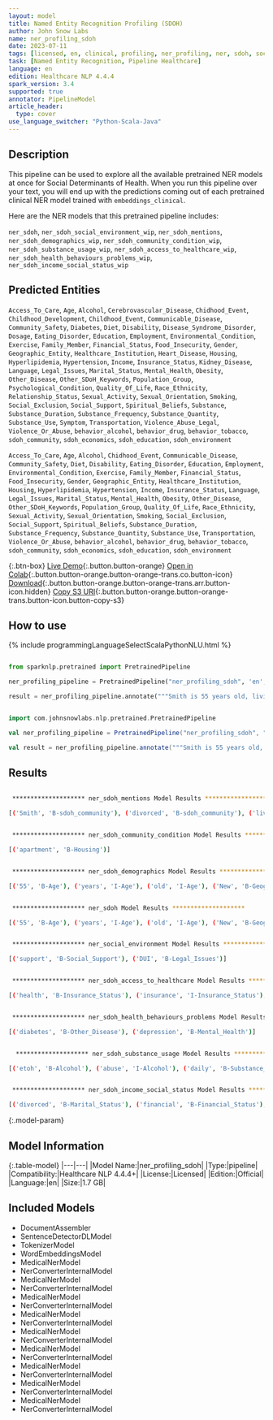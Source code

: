 ```yaml
---
layout: model
title: Named Entity Recognition Profiling (SDOH)
author: John Snow Labs
name: ner_profiling_sdoh
date: 2023-07-11
tags: [licensed, en, clinical, profiling, ner_profiling, ner, sdoh, social_determinants_of_health]
task: [Named Entity Recognition, Pipeline Healthcare]
language: en
edition: Healthcare NLP 4.4.4
spark_version: 3.4
supported: true
annotator: PipelineModel
article_header:
  type: cover
use_language_switcher: "Python-Scala-Java"
---
```


## Description

This pipeline can be used to explore all the available pretrained NER models at once for Social Determinants of Health. When you run this pipeline over your text, you will end up with the predictions coming out of each pretrained clinical NER model trained with `embeddings_clinical`.

Here are the NER models that this pretrained pipeline includes:

`ner_sdoh`, `ner_sdoh_social_environment_wip`, `ner_sdoh_mentions`, `ner_sdoh_demographics_wip`, `ner_sdoh_community_condition_wip`, `ner_sdoh_substance_usage_wip`, `ner_sdoh_access_to_healthcare_wip`, `ner_sdoh_health_behaviours_problems_wip`, `ner_sdoh_income_social_status_wip`

## Predicted Entities

`Access_To_Care`, `Age`, `Alcohol`, `Cerebrovascular_Disease`, `Chidhood_Event`, `Childhood_Development`, `Childhood_Event`, `Communicable_Disease`, `Community_Safety`, `Diabetes`, `Diet`, `Disability`, `Disease_Syndrome_Disorder`, `Dosage`, `Eating_Disorder`, `Education`, `Employment`, `Environmental_Condition`, `Exercise`, `Family_Member`, `Financial_Status`, `Food_Insecurity`, `Gender`, `Geographic_Entity`, `Healthcare_Institution`, `Heart_Disease`, `Housing`, `Hyperlipidemia`, `Hypertension`, `Income`, `Insurance_Status`, `Kidney_Disease`, `Language`, `Legal_Issues`, `Marital_Status`, `Mental_Health`, `Obesity`, `Other_Disease`, `Other_SDoH_Keywords`, `Population_Group`, `Psychological_Condition`, `Quality_Of_Life`, `Race_Ethnicity`, `Relationship_Status`, `Sexual_Activity`, `Sexual_Orientation`, `Smoking`, `Social_Exclusion`, `Social_Support`, `Spiritual_Beliefs`, `Substance`, `Substance_Duration`, `Substance_Frequency`, `Substance_Quantity`, `Substance_Use`, `Symptom`, `Transportation`, `Violence_Abuse_Legal`, `Violence_Or_Abuse`, `behavior_alcohol`, `behavior_drug`, `behavior_tobacco`, `sdoh_community`, `sdoh_economics`, `sdoh_education`, `sdoh_environment`

`Access_To_Care`, `Age`, `Alcohol`, `Chidhood_Event`, `Communicable_Disease`, `Community_Safety`, `Diet`, `Disability`, `Eating_Disorder`, `Education`, `Employment`, `Environmental_Condition`, `Exercise`, `Family_Member`, `Financial_Status`, `Food_Insecurity`, `Gender`, `Geographic_Entity`, `Healthcare_Institution`, `Housing`, `Hyperlipidemia`, `Hypertension`, `Income`, `Insurance_Status`, `Language`, `Legal_Issues`, `Marital_Status`, `Mental_Health`, `Obesity`, `Other_Disease`, `Other_SDoH_Keywords`, `Population_Group`, `Quality_Of_Life`, `Race_Ethnicity`, `Sexual_Activity`, `Sexual_Orientation`, `Smoking`, `Social_Exclusion`, `Social_Support`, `Spiritual_Beliefs`, `Substance_Duration`, `Substance_Frequency`, `Substance_Quantity`, `Substance_Use`, `Transportation`, `Violence_Or_Abuse`, `behavior_alcohol`, `behavior_drug`, `behavior_tobacco`, `sdoh_community`, `sdoh_economics`, `sdoh_education`, `sdoh_environment`


{:.btn-box}
[Live Demo](https://demo.johnsnowlabs.com/healthcare/SDOH/){:.button.button-orange}
[Open in Colab](https://colab.research.google.com/github/JohnSnowLabs/spark-nlp-workshop/blob/master/healthcare-nlp/27.0.Social_Determinant_of_Health_Models.ipynb){:.button.button-orange.button-orange-trans.co.button-icon}
[Download](https://s3.amazonaws.com/auxdata.johnsnowlabs.com/clinical/models/ner_profiling_sdoh_en_4.4.4_3.4_1689085109838.zip){:.button.button-orange.button-orange-trans.arr.button-icon.hidden}
[Copy S3 URI](s3://auxdata.johnsnowlabs.com/clinical/models/ner_profiling_sdoh_en_4.4.4_3.4_1689085109838.zip){:.button.button-orange.button-orange-trans.button-icon.button-copy-s3}

## How to use



<div class="tabs-box" markdown="1">
{% include programmingLanguageSelectScalaPythonNLU.html %}
  
```python

from sparknlp.pretrained import PretrainedPipeline

ner_profiling_pipeline = PretrainedPipeline("ner_profiling_sdoh", 'en', 'clinical/models')

result = ner_profiling_pipeline.annotate("""Smith is 55 years old, living in New York, a divorced Mexcian American woman with financial problems. She speaks Spanish and Portuguese. She lives in an apartment. She has been struggling with diabetes for the past 10 years and has recently been experiencing frequent hospitalizations due to uncontrolled blood sugar levels. Smith works as a cleaning assistant and cannot access health insurance or paid sick leave. She has a son, a student at college. Pt with likely long-standing depression. She is aware she needs rehab. Pt reports having her catholic faith as a means of support as well.  She has a long history of etoh abuse, beginning in her teens. She reports she has been a daily drinker for 30 years, most recently drinking beer daily. She smokes a pack of cigarettes a day. She had DUI in April and was due to court this week.""")

```
```scala

import com.johnsnowlabs.nlp.pretrained.PretrainedPipeline

val ner_profiling_pipeline = PretrainedPipeline("ner_profiling_sdoh", "en", "clinical/models")

val result = ner_profiling_pipeline.annotate("""Smith is 55 years old, living in New York, a divorced Mexcian American woman with financial problems. She speaks Spanish and Portuguese. She lives in an apartment. She has been struggling with diabetes for the past 10 years and has recently been experiencing frequent hospitalizations due to uncontrolled blood sugar levels. Smith works as a cleaning assistant and cannot access health insurance or paid sick leave. She has a son, a student at college. Pt with likely long-standing depression. She is aware she needs rehab. Pt reports having her catholic faith as a means of support as well.  She has a long history of etoh abuse, beginning in her teens. She reports she has been a daily drinker for 30 years, most recently drinking beer daily. She smokes a pack of cigarettes a day. She had DUI in April and was due to court this week.""")

```
</div>

## Results

```bash

 ******************** ner_sdoh_mentions Model Results ********************

[('Smith', 'B-sdoh_community'), ('divorced', 'B-sdoh_community'), ('lives', 'B-sdoh_environment'), ('apartment', 'B-sdoh_environment'), ('blood', 'B-behavior_drug'), ('works', 'B-sdoh_economics'), ('son', 'B-sdoh_community'), ('rehab', 'B-sdoh_environment'), ('etoh', 'B-behavior_alcohol'), ('drinker', 'B-behavior_alcohol'), ('beer', 'B-behavior_alcohol'), ('smokes', 'B-behavior_tobacco'), ('pack', 'B-behavior_tobacco'), ('cigarettes', 'B-behavior_tobacco')]


 ******************** ner_sdoh_community_condition Model Results ********************

[('apartment', 'B-Housing')]


 ******************** ner_sdoh_demographics Model Results ********************

[('55', 'B-Age'), ('years', 'I-Age'), ('old', 'I-Age'), ('New', 'B-Geographic_Entity'), ('York', 'I-Geographic_Entity'), ('American', 'B-Race_Ethnicity'), ('woman', 'B-Gender'), ('She', 'B-Gender'), ('Spanish', 'B-Language'), ('Portuguese', 'B-Language'), ('She', 'B-Gender'), ('She', 'B-Gender'), ('She', 'B-Gender'), ('son', 'B-Family_Member'), ('She', 'B-Gender'), ('she', 'B-Gender'), ('her', 'B-Gender'), ('catholic', 'B-Spiritual_Beliefs'), ('faith', 'I-Spiritual_Beliefs'), ('She', 'B-Gender'), ('her', 'B-Gender'), ('teens', 'B-Age'), ('She', 'B-Gender'), ('she', 'B-Gender'), ('She', 'B-Gender'), ('She', 'B-Gender')]


 ******************** ner_sdoh Model Results ********************

[('55', 'B-Age'), ('years', 'I-Age'), ('old', 'I-Age'), ('New', 'B-Geographic_Entity'), ('York', 'I-Geographic_Entity'), ('divorced', 'B-Marital_Status'), ('Mexcian', 'B-Race_Ethnicity'), ('American', 'I-Race_Ethnicity'), ('woman', 'B-Gender'), ('financial', 'B-Financial_Status'), ('problems', 'I-Financial_Status'), ('She', 'B-Gender'), ('Spanish', 'B-Language'), ('Portuguese', 'B-Language'), ('She', 'B-Gender'), ('apartment', 'B-Housing'), ('She', 'B-Gender'), ('diabetes', 'B-Other_Disease'), ('hospitalizations', 'B-Other_SDoH_Keywords'), ('cleaning', 'B-Employment'), ('assistant', 'I-Employment'), ('health', 'B-Insurance_Status'), ('insurance', 'I-Insurance_Status'), ('She', 'B-Gender'), ('son', 'B-Family_Member'), ('student', 'B-Education'), ('college', 'B-Education'), ('depression', 'B-Mental_Health'), ('She', 'B-Gender'), ('she', 'B-Gender'), ('rehab', 'B-Access_To_Care'), ('her', 'B-Gender'), ('catholic', 'B-Spiritual_Beliefs'), ('faith', 'I-Spiritual_Beliefs'), ('support', 'B-Social_Support'), ('She', 'B-Gender'), ('etoh', 'B-Alcohol'), ('abuse', 'I-Alcohol'), ('her', 'B-Gender'), ('teens', 'B-Age'), ('She', 'B-Gender'), ('she', 'B-Gender'), ('daily', 'B-Substance_Frequency'), ('drinker', 'B-Alcohol'), ('30', 'B-Substance_Duration'), ('years', 'I-Substance_Duration'), ('drinking', 'B-Alcohol'), ('beer', 'B-Alcohol'), ('daily', 'B-Substance_Frequency'), ('She', 'B-Gender'), ('smokes', 'B-Smoking'), ('a', 'B-Substance_Quantity'), ('pack', 'I-Substance_Quantity'), ('cigarettes', 'B-Smoking'), ('a', 'B-Substance_Frequency'), ('day', 'I-Substance_Frequency'), ('She', 'B-Gender'), ('DUI', 'B-Legal_Issues')]


 ******************** ner_social_environment Model Results ********************

[('support', 'B-Social_Support'), ('DUI', 'B-Legal_Issues')]


 ******************** ner_sdoh_access_to_healthcare Model Results ********************

[('health', 'B-Insurance_Status'), ('insurance', 'I-Insurance_Status'), ('rehab', 'B-Access_To_Care')]


 ******************** ner_sdoh_health_behaviours_problems Model Results ********************

[('diabetes', 'B-Other_Disease'), ('depression', 'B-Mental_Health')]


  ******************** ner_sdoh_substance_usage Model Results ********************

[('etoh', 'B-Alcohol'), ('abuse', 'I-Alcohol'), ('daily', 'B-Substance_Frequency'), ('drinker', 'B-Alcohol'), ('30', 'B-Substance_Duration'), ('years', 'I-Substance_Duration'), ('drinking', 'B-Alcohol'), ('beer', 'B-Alcohol'), ('daily', 'B-Substance_Frequency'), ('smokes', 'B-Smoking'), ('a', 'B-Substance_Quantity'), ('pack', 'I-Substance_Quantity'), ('cigarettes', 'B-Smoking'), ('a', 'B-Substance_Frequency'), ('day', 'I-Substance_Frequency')]


 ******************** ner_sdoh_income_social_status Model Results ********************

[('divorced', 'B-Marital_Status'), ('financial', 'B-Financial_Status'), ('problems', 'I-Financial_Status'), ('cleaning', 'B-Employment'), ('assistant', 'I-Employment'), ('student', 'B-Education'), ('college', 'B-Education')]


```

{:.model-param}
## Model Information

{:.table-model}
|---|---|
|Model Name:|ner_profiling_sdoh|
|Type:|pipeline|
|Compatibility:|Healthcare NLP 4.4.4+|
|License:|Licensed|
|Edition:|Official|
|Language:|en|
|Size:|1.7 GB|

## Included Models

- DocumentAssembler
- SentenceDetectorDLModel
- TokenizerModel
- WordEmbeddingsModel
- MedicalNerModel
- NerConverterInternalModel
- MedicalNerModel
- NerConverterInternalModel
- MedicalNerModel
- NerConverterInternalModel
- MedicalNerModel
- NerConverterInternalModel
- MedicalNerModel
- NerConverterInternalModel
- MedicalNerModel
- NerConverterInternalModel
- MedicalNerModel
- NerConverterInternalModel
- MedicalNerModel
- NerConverterInternalModel
- MedicalNerModel
- NerConverterInternalModel
